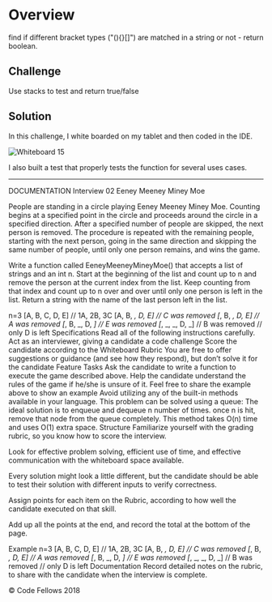 # Overview

find if different bracket types ("(){}[]") are matched in a string or not - return boolean.

## Challenge
Use stacks to test and return true/false

## Solution
In this challenge, I white boarded on my tablet and then coded in the IDE.

![Whiteboard 15](/Users/sooz/codefellows/401Java/data-structures-and-algorithms/assets/Whiteboard15.jpg)

I also built a test that properly tests the function for several uses cases.

---------------------- 

DOCUMENTATION
Interview 02
Eeney Meeney Miney Moe

People are standing in a circle playing Eeney Meeney Miney Moe. Counting begins at a specified point in the circle and proceeds around the circle in a specified direction. After a specified number of people are skipped, the next person is removed. The procedure is repeated with the remaining people, starting with the next person, going in the same direction and skipping the same number of people, until only one person remains, and wins the game.

Write a function called EeneyMeeneyMineyMoe() that accepts a list of strings and an int n. Start at the beginning of the list and count up to n and remove the person at the current index from the list. Keep counting from that index and count up to n over and over until only one person is left in the list. Return a string with the name of the last person left in the list.

n=3
[A, B, C, D, E]    // 1A, 2B, 3C
[A, B, _, D, E]    // C was removed
[_, B, _, D, E]    // A was removed
[_, B, _, D, _]    // E was removed
[_, _, _, D, _]    // B was removed
                   // only D is left
Specifications
Read all of the following instructions carefully.
Act as an interviewer, giving a candidate a code challenge
Score the candidate according to the Whiteboard Rubric
You are free to offer suggestions or guidance (and see how they respond), but don’t solve it for the candidate
Feature Tasks
Ask the candidate to write a function to execute the game described above.
Help the candidate understand the rules of the game if he/she is unsure of it.
Feel free to share the example above to show an example
Avoid utilizing any of the built-in methods available in your language.
This problem can be solved using a queue:
The ideal solution is to enqueue and dequeue n number of times. once n is hit, remove that node from the queue completely.
This method takes O(n) time and uses O(1) extra space.
Structure
Familiarize yourself with the grading rubric, so you know how to score the interview.

Look for effective problem solving, efficient use of time, and effective communication with the whiteboard space available.

Every solution might look a little different, but the candidate should be able to test their solution with different inputs to verify correctness.

Assign points for each item on the Rubric, according to how well the candidate executed on that skill.

Add up all the points at the end, and record the total at the bottom of the page.

Example
n=3
[A, B, C, D, E]    // 1A, 2B, 3C
[A, B, _, D, E]    // C was removed
[_, B, _, D, E]    // A was removed
[_, B, _, D, _]    // E was removed
[_, _, _, D, _]    // B was removed
                   // only D is left
Documentation
Record detailed notes on the rubric, to share with the candidate when the interview is complete.

© Code Fellows 2018